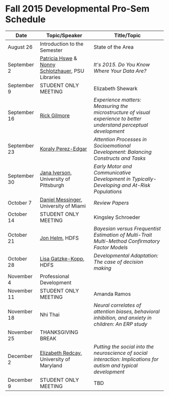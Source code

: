 # Fall 2015 Developmental Pro-Sem Schedule

| Date	       | Topic/Speaker	               | Title/Topic       |
|--------------|-------------------------------|-------------------|
| August 26	   | Introduction to the Semester  | State of the Area |
| September 2  | [Patricia Hswe](http://www.personal.psu.edu/users/p/m/pmh22/) & [Nonny Schlotzhauer](https://www.libraries.psu.edu/psul/staffdirectory.html?uid=vxs120), PSU Libraries | *It's 2015. Do You Know Where Your Data Are?* |
| September 9  | STUDENT ONLY MEETING         | Elizabeth Shewark |
| September 16 | [Rick Gilmore](http://psych.la.psu.edu/directory/rog1)                 | *Experience matters: Measuring the microstructure of visual experience to better understand perceptual development* |
| September 23 | [Koraly Perez-Edgar](http://psych.la.psu.edu/directory/kxp24)	          | *Attention Processes in Socioemotional Development: Balancing Constructs and Tasks* |
| September 30 | [Jana Iverson](http://www.psychology.pitt.edu/person/jana-iverson-phd), University of Pittsburgh | *Early Motor and Communicative Development in Typically-Developing and At-Risk Populations* |
| October 7	   | [Daniel Messinger](http://www.psy.miami.edu/faculty/dmessinger/), University of Miami | *Review Papers* |
| October 14   | STUDENT ONLY MEETING	     | Kingsley Schroeder
| October 21   | [Jon Helm](http://quantdev.ssri.psu.edu/avada_people/jonathan-helm/), HDFS	         | *Bayesian versus Frequentist Estimation of Multi-Trait Multi-Method Confirmatory Factor Models* |
| October 28   | [Lisa Gatzke-Kopp](http://www.hhd.psu.edu/hdfs/directory/Bio.aspx?id=LisaGatzke-Kopp), HDFS	     | *Developmental Adaptation: The case of decision making* |
| November 4   | Professional Development    | |
| November 11  | STUDENT ONLY MEETING	     | Amanda Ramos                                          |
| November 18  | Nhi Thai                    | *Neural correlates of attention biases, behavioral inhibition, and anxiety in children: An ERP study* |
| November 25  | THANKSGIVING BREAK          |	                     |
| December 2   | [Elizabeth Redcay](http://www.dscn.umd.edu/DSCN/people.html), University of Maryland | *Putting the social into the neuroscience of social interaction: Implications for autism and typical development* |
| December 9   | STUDENT ONLY MEETING	     | TBD |
